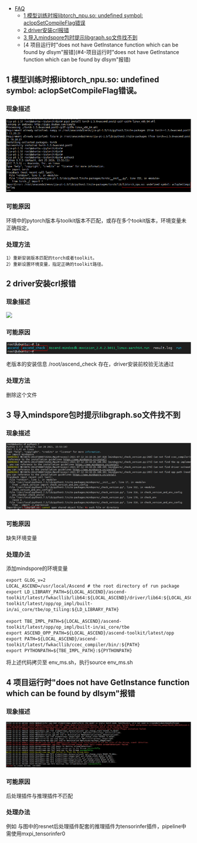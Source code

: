 -   [FAQ](#faq)
    - [1 模型训练时报libtorch_npu.so: undefined symbol: aclopSetCompileFlag错误](#1-模型训练时报libtorch_npuso-undefined-symbol-aclopsetcompileflag错误)
    - [2 driver安装crl报错](#2-driver安装crl报错)
    - [3 导入mindspore包时提示libgraph.so文件找不到](#3-导入mindspore包时提示libgraph.so文件找不到)
    - [4 项目运行时"does not have GetInstance function which can be found by dlsym"报错](#4-项目运行时"does not have GetInstance function which can be found by dlsym"报错)



## 1 模型训练时报libtorch_npu.so: undefined symbol: aclopSetCompileFlag错误。

### 现象描述

![](img/sdk_faq1_0101.png)

### 可能原因

环境中的pytorch版本与toolkit版本不匹配，或存在多个tookit版本，环境变量未正确指定。
### 处理方法

    1）重新安装版本匹配的torch或者toolkit。
    2）重新设置环境变量，指定正确的toolkit路径。

## 2 driver安装crl报错

### 现象描述

![](img/sdk_faq2_0201.png)

### 可能原因

![](img/sdk_faq2_0202.PNG)
   
老版本的安装信息 /root/ascend_check 存在，driver安装前校验无法通过

### 处理方法
   
删除这个文件

## 3 导入mindspore包时提示libgraph.so文件找不到

### 现象描述

![](img/sdk_faq3_0301.PNG)

### 可能原因

缺失环境变量

### 处理办法

添加mindspore的环境变量

```
export GLOG_v=2
LOCAL_ASCEND=/usr/local/Ascend # the root directory of run package
export LD_LIBRARY_PATH=${LOCAL_ASCEND}/ascend-toolkit/latest/fwkacllib/lib64:${LOCAL_ASCEND}/driver/lib64:${LOCAL_ASCEND}/ascend-toolkit/latest/opp/op_impl/built-in/ai_core/tbe/op_tiling:${LD_LIBRARY_PATH}

export TBE_IMPL_PATH=${LOCAL_ASCEND}/ascend-toolkit/latest/opp/op_impl/built-in/ai_core/tbe           
export ASCEND_OPP_PATH=${LOCAL_ASCEND}/ascend-toolkit/latest/opp                                   
export PATH=${LOCAL_ASCEND}/ascend-toolkit/latest/fwkacllib/ccec_compiler/bin/:${PATH}          
export PYTHONPATH=${TBE_IMPL_PATH}:${PYTHONPATH}   
```
将上述代码拷贝至 env_ms.sh，执行source env_ms.sh

## 4 项目运行时"does not have GetInstance function which can be found by dlsym"报错

### 现象描述

![](img/sdk_faq4_0401.png)

### 可能原因

后处理插件与推理插件不匹配

### 处理办法

例如 与图中的resnet后处理插件配套的推理插件为tensorinfer插件，pipeline中需使用mxpi_tensorinfer0
